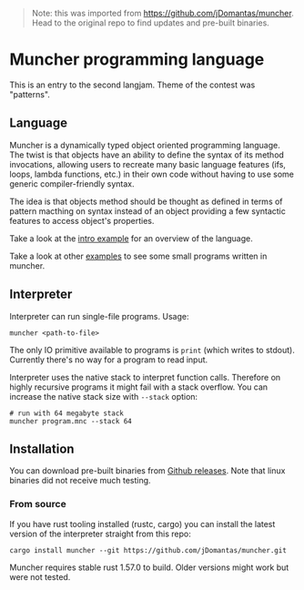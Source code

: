 > Note: this was imported from https://github.com/jDomantas/muncher. Head to the
> original repo to find updates and pre-built binaries.


# Muncher programming language

This is an entry to the second langjam. Theme of the contest was "patterns".


## Language

Muncher is a dynamically typed object oriented programming language. The twist
is that objects have an ability to define the syntax of its method invocations,
allowing users to recreate many basic language features (ifs, loops, lambda
functions, etc.) in their own code without having to use some generic
compiler-friendly syntax.

The idea is that objects method should be thought as defined in terms of pattern
macthing on syntax instead of an object providing a few syntactic features to
access object's properties.

Take a look at the [intro example](./programs/examples/intro) for an overview of
the language.

Take a look at other [examples](./programs/examples) to see some small programs
written in muncher.


## Interpreter

Interpreter can run single-file programs. Usage:

```shell
muncher <path-to-file>
```

The only IO primitive available to programs is `print` (which writes to stdout).
Currently there's no way for a program to read input.

Interpreter uses the native stack to interpret function calls. Therefore on
highly recursive programs it might fail with a stack overflow. You can increase
the native stack size with `--stack` option:

```shell
# run with 64 megabyte stack
muncher program.mnc --stack 64
```


## Installation

You can download pre-built binaries from [Github releases](https://github.com/jDomantas/muncher/releases).
Note that linux binaries did not receive much testing.

### From source

If you have rust tooling installed (rustc, cargo) you can install the
latest version of the interpreter straight from this repo:

```shell
cargo install muncher --git https://github.com/jDomantas/muncher.git
```

Muncher requires stable rust 1.57.0 to build. Older versions might work but were
not tested.
